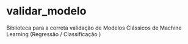 # validar_modelo
Biblioteca para a correta validação de Modelos Clássicos de Machine Learning (Regressão / Classificação )
